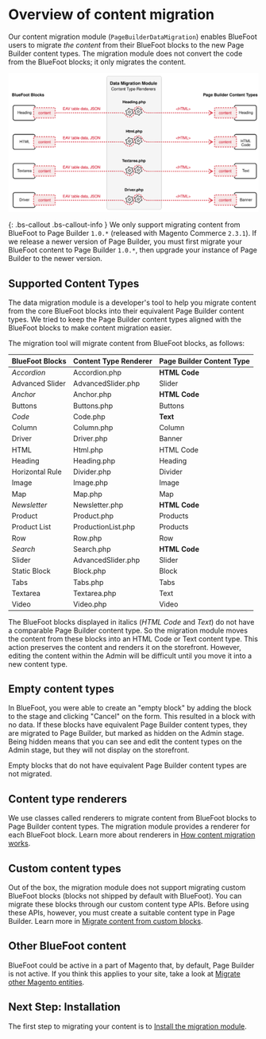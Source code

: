 # Overview of content migration

Our content migration module (`PageBuilderDataMigration`) enables BlueFoot users to migrate *the content* from their BlueFoot blocks to the new Page Builder content types. The migration module does not convert the code from the BlueFoot blocks; it only migrates the content.

![Overview diagram of content migration](images/migration-overview.svg)

{: .bs-callout .bs-callout-info }
We only support migrating content from BlueFoot to Page Builder `1.0.*` (released with Magento Commerce `2.3.1`). If we release a newer version of Page Builder, you must first migrate your BlueFoot content to Page Builder `1.0.*`, then upgrade your instance of Page Builder to the newer version.

## Supported Content Types

The data migration module is a developer's tool to help you migrate content from the core BlueFoot blocks into their equivalent Page Builder content types. We tried to keep the Page Builder content types aligned with the BlueFoot blocks to make content migration easier.

The migration tool will migrate content from BlueFoot blocks, as follows:

| BlueFoot Blocks | Content Type Renderer | Page Builder Content Type |
| :-------------- | :-------------------- | :------------------------ |
| _Accordion_       | Accordion.php         | **HTML Code**               |
| Advanced Slider | AdvancedSlider.php    | Slider                    |
| _Anchor_          | Anchor.php            | **HTML Code**               |
| Buttons         | Buttons.php           | Buttons                   |
| _Code_            | Code.php              | **Text**                    |
| Column          | Column.php            | Column                    |
| Driver          | Driver.php            | Banner                    |
| HTML            | Html.php              | HTML Code                 |
| Heading         | Heading.php           | Heading                   |
| Horizontal Rule | Divider.php           | Divider                   |
| Image           | Image.php             | Image                     |
| Map             | Map.php               | Map                       |
| _Newsletter_      | Newsletter.php        | **HTML Code**               |
| Product         | Product.php           | Products                  |
| Product List    | ProductionList.php    | Products                  |
| Row             | Row.php               | Row                       |
| _Search_          | Search.php            | **HTML Code**               |
| Slider          | AdvancedSlider.php    | Slider                    |
| Static Block    | Block.php             | Block                     |
| Tabs            | Tabs.php              | Tabs                      |
| Textarea        | Textarea.php          | Text                      |
| Video           | Video.php             | Video                     |

The BlueFoot blocks displayed in italics (_HTML Code_ and _Text_) do not have a comparable Page Builder content type. So the migration module moves the content from these blocks into an HTML Code or Text content type. This action preserves the content and renders it on the storefront. However, editing the content within the Admin will be difficult until you move it into a new content type.

## Empty content types

In BlueFoot, you were able to create an "empty block" by adding the block to the stage and clicking "Cancel" on the form. This resulted in a block with no data. If these blocks have equivalent Page Builder content types, they are migrated to Page Builder, but marked as hidden on the Admin stage. Being hidden means that you can see and edit the content types on the Admin stage, but they will not display on the storefront.

Empty blocks that do not have equivalent Page Builder content types are not migrated.

## Content type renderers

We use classes called renderers to migrate content from BlueFoot blocks to Page Builder content types. The migration module provides a renderer for each BlueFoot block. Learn more about renderers in [How content migration works](how-content-migration-works.md).

## Custom content types

Out of the box, the migration module does not support migrating custom BlueFoot blocks (blocks not shipped by default with BlueFoot). You can migrate these blocks through our custom content type APIs. Before using these APIs, however, you must create a suitable content type in Page Builder. Learn more in [Migrate content from custom blocks](migrate-content-custom-blocks.md).

## Other BlueFoot content

BlueFoot could be active in a part of Magento that, by default, Page Builder is not active. If you think this applies to your site, take a look at [Migrate other Magento entities](migrate-other-bluefoot-content.md).

## Next Step: Installation

The first step to migrating your content is to [Install the migration module](install-migration-module.md).
